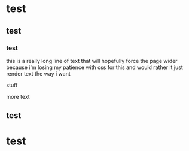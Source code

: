 # test

## test

### test

this is a really long line of text that will hopefully force the page wider because i'm losing my patience with css for this and would rather it just render text the way i want

stuff

more text

## test

# test

